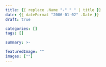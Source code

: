 ```yaml
---
title: {{ replace .Name "-" " " | title }}
date: {{ dateFormat "2006-01-02" .Date }}
draft: true

categories: []
tags: []

summary: >-

featuredImage: ""
images: [""]
---
```

